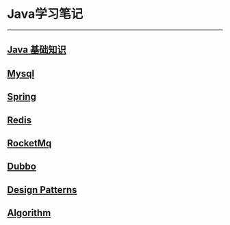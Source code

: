 # Java学习笔记
---
## [Java 基础知识](./Java.html)
## [Mysql](./Java.html)
## [Spring](./Java.html)
## [Redis](./Java.html)
## [RocketMq](./Java.html)
## [Dubbo](./Java.html)
## [Design Patterns](./Java.html)
## [Algorithm](./Java.html)

